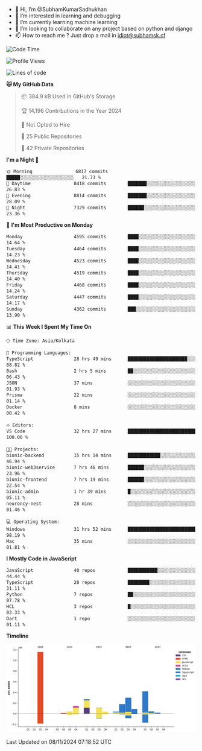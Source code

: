 - 👋 Hi, I’m @SubhamKumarSadhukhan
- 👀 I’m interested in learning and debugging
- 🌱 I’m currently learning machine learning
- 💞️ I’m looking to collaborate on any project based on python and django
- 📫 How to reach me ?
      Just drop a mail in idiot@subhamsk.cf

<!---
SubhamKumarSadhukhan/SubhamKumarSadhukhan is a ✨ special ✨ repository because its `README.md` (this file) appears on your GitHub profile.
You can click the Preview link to take a look at your changes.
--->


<!--START_SECTION:waka-->
![Code Time](http://img.shields.io/badge/Code%20Time-2%2C615%20hrs%2054%20mins-blue)

![Profile Views](http://img.shields.io/badge/Profile%20Views-3-blue)

![Lines of code](https://img.shields.io/badge/From%20Hello%20World%20I%27ve%20Written-2.8%20million%20lines%20of%20code-blue)

**🐱 My GitHub Data** 

> 📦 384.9 kB Used in GitHub's Storage 
 > 
> 🏆 14,196 Contributions in the Year 2024
 > 
> 🚫 Not Opted to Hire
 > 
> 📜 25 Public Repositories 
 > 
> 🔑 42 Private Repositories 
 > 
**I'm a Night 🦉** 

```text
🌞 Morning                6817 commits        █████░░░░░░░░░░░░░░░░░░░░   21.73 % 
🌆 Daytime                8418 commits        ███████░░░░░░░░░░░░░░░░░░   26.83 % 
🌃 Evening                8814 commits        ███████░░░░░░░░░░░░░░░░░░   28.09 % 
🌙 Night                  7329 commits        ██████░░░░░░░░░░░░░░░░░░░   23.36 % 
```
📅 **I'm Most Productive on Monday** 

```text
Monday                   4595 commits        ████░░░░░░░░░░░░░░░░░░░░░   14.64 % 
Tuesday                  4464 commits        ████░░░░░░░░░░░░░░░░░░░░░   14.23 % 
Wednesday                4523 commits        ████░░░░░░░░░░░░░░░░░░░░░   14.41 % 
Thursday                 4519 commits        ████░░░░░░░░░░░░░░░░░░░░░   14.40 % 
Friday                   4468 commits        ████░░░░░░░░░░░░░░░░░░░░░   14.24 % 
Saturday                 4447 commits        ████░░░░░░░░░░░░░░░░░░░░░   14.17 % 
Sunday                   4362 commits        ███░░░░░░░░░░░░░░░░░░░░░░   13.90 % 
```


📊 **This Week I Spent My Time On** 

```text
🕑︎ Time Zone: Asia/Kolkata

💬 Programming Languages: 
TypeScript               28 hrs 49 mins      ██████████████████████░░░   88.82 % 
Bash                     2 hrs 5 mins        ██░░░░░░░░░░░░░░░░░░░░░░░   06.43 % 
JSON                     37 mins             ░░░░░░░░░░░░░░░░░░░░░░░░░   01.93 % 
Prisma                   22 mins             ░░░░░░░░░░░░░░░░░░░░░░░░░   01.14 % 
Docker                   8 mins              ░░░░░░░░░░░░░░░░░░░░░░░░░   00.42 % 

🔥 Editors: 
VS Code                  32 hrs 27 mins      █████████████████████████   100.00 % 

🐱‍💻 Projects: 
bionic-backend           15 hrs 14 mins      ████████████░░░░░░░░░░░░░   46.94 % 
bionic-web3service       7 hrs 46 mins       ██████░░░░░░░░░░░░░░░░░░░   23.96 % 
bionic-frontend          7 hrs 19 mins       ██████░░░░░░░░░░░░░░░░░░░   22.54 % 
bionic-admin             1 hr 39 mins        █░░░░░░░░░░░░░░░░░░░░░░░░   05.11 % 
neuroncy-nest            28 mins             ░░░░░░░░░░░░░░░░░░░░░░░░░   01.46 % 

💻 Operating System: 
Windows                  31 hrs 52 mins      █████████████████████████   98.19 % 
Mac                      35 mins             ░░░░░░░░░░░░░░░░░░░░░░░░░   01.81 % 
```

**I Mostly Code in JavaScript** 

```text
JavaScript               40 repos            ███████████░░░░░░░░░░░░░░   44.44 % 
TypeScript               28 repos            ████████░░░░░░░░░░░░░░░░░   31.11 % 
Python                   7 repos             ██░░░░░░░░░░░░░░░░░░░░░░░   07.78 % 
HCL                      3 repos             █░░░░░░░░░░░░░░░░░░░░░░░░   03.33 % 
Dart                     1 repo              ░░░░░░░░░░░░░░░░░░░░░░░░░   01.11 % 
```



**Timeline**

![Lines of Code chart](https://raw.githubusercontent.com/SubhamKumarSadhukhan/SubhamKumarSadhukhan/main/assets/bar_graph.png)


 Last Updated on 08/11/2024 07:18:52 UTC
<!--END_SECTION:waka-->
